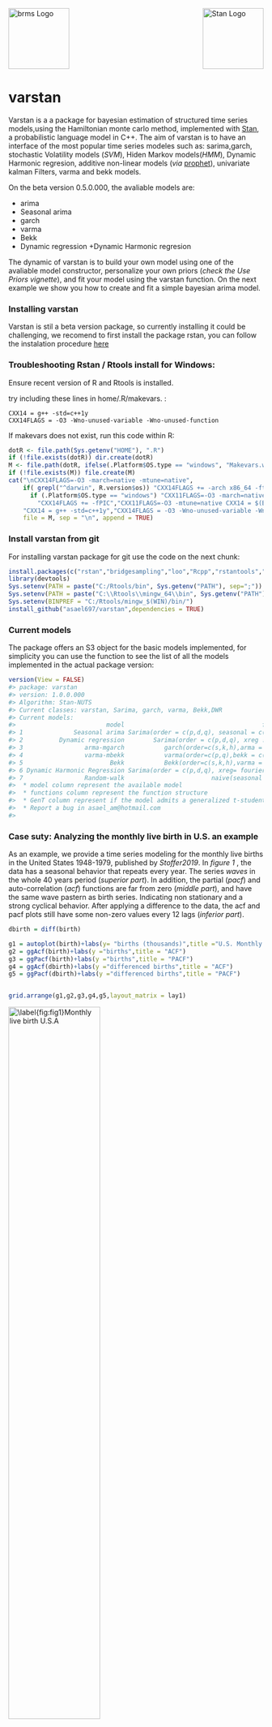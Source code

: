 <img src="man/figures/varstan.png" width = 120 alt="brms Logo"/>[<img src="https://raw.githubusercontent.com/stan-dev/logos/master/logo_tm.png" align="right" width=120 alt="Stan Logo"/>](http://mc-stan.org)

**varstan**
===========

Varstan is a a package for bayesian estimation of structured time series
models,using the Hamiltonian monte carlo method, implemented with
[Stan](http://mc-stan.org/), a probabilistic language model in C++. The
aim of varstan is to have an interface of the most popular time series
modeles such as: sarima,garch, stochastic Volatility models (*SVM*),
Hiden Markov models(*HMM*), Dynamic Harmonic regresion, additive
non-linear models (*via*
[prophet](https://github.com/facebook/prophet)), univariate kalman
Filters, varma and bekk models.

On the beta version 0.5.0.000, the avaliable models are:

-   arima
-   Seasonal arima
-   garch
-   varma
-   Bekk
-   Dynamic regression +Dynamic Harmonic regresion

The dynamic of varstan is to build your own model using one of the
avaliable model constructor, personalize your own priors (*check the Use
Priors vignette*), and fit your model using the varstan function. On the
next example we show you how to create and fit a simple bayesian arima
model.

### Installing varstan

Varstan is stil a beta version package, so currently installing it could
be challenging, we recomend to first install the package rstan, you can
follow the instalation procedure
[here](https://github.com/stan-dev/rstan/wiki/RStan-Getting-Started)

### Troubleshooting Rstan / Rtools install for Windows:

Ensure recent version of R and Rtools is installed.

try including these lines in home/.R/makevars. :

    CXX14 = g++ -std=c++1y
    CXX14FLAGS = -O3 -Wno-unused-variable -Wno-unused-function

If makevars does not exist, run this code within R:

``` r
dotR <- file.path(Sys.getenv("HOME"), ".R")
if (!file.exists(dotR)) dir.create(dotR)
M <- file.path(dotR, ifelse(.Platform$OS.type == "windows", "Makevars.win", "Makevars"))
if (!file.exists(M)) file.create(M)
cat("\nCXX14FLAGS=-O3 -march=native -mtune=native",
    if( grepl("^darwin", R.version$os)) "CXX14FLAGS += -arch x86_64 -ftemplate-depth-256" else
      if (.Platform$OS.type == "windows") "CXX11FLAGS=-O3 -march=native -mtune=native" else
        "CXX14FLAGS += -fPIC","CXX11FLAGS=-O3 -mtune=native CXX14 = $(BINPREF)g++ -m$(WIN) -std=c++1y",
    "CXX14 = g++ -std=c++1y","CXX14FLAGS = -O3 -Wno-unused-variable -Wno-unused-function",
    file = M, sep = "\n", append = TRUE)
```

### Install varstan from git

For installing varstan package for git use the code on the next chunk:

``` r
install.packages(c("rstan","bridgesampling","loo","Rcpp","rstantools","devtools"))
library(devtools)
Sys.setenv(PATH = paste("C:/Rtools/bin", Sys.getenv("PATH"), sep=";"))
Sys.setenv(PATH = paste("C:\\Rtools\\mingw_64\\bin", Sys.getenv("PATH"), sep=";"))
Sys.setenv(BINPREF = "C:/Rtools/mingw_$(WIN)/bin/")
install_github("asael697/varstan",dependencies = TRUE)
```

### Current models

The package offers an S3 object for the basic models implemented, for
simplicity you can use the function to see the list of all the models
implemented in the actual package version:

``` r
version(View = FALSE)
#> package: varstan 
#> version: 1.0.0.000 
#> Algorithm: Stan-NUTS 
#> Current classes: varstan, Sarima, garch, varma, Bekk,DWR 
#> Current models: 
#>                         model                                      functions  GenT
#> 1              Seasonal arima Sarima(order = c(p,d,q), seasonal = c(P,D,Q) )  FALSE
#> 2          Dynamic regression        Sarima(order = c(p,d,q), xreg != NULL )  FALSE
#> 3                 arma-mgarch           garch(order=c(s,k,h),arma = c(p,q) )  TRUE
#> 4                 varma-mbekk           varma(order=c(p,q),bekk = c(s,k,h) )  TRUE
#> 5                        Bekk           Bekk(order=c(s,k,h),varma = c(p,q) )  TRUE
#> 6 Dynamic Harmonic Regression Sarima(order = c(p,d,q), xreg= fourier(ts,K) )  FALSE
#> 7                 Random-walk                        naive(seasonal = FALSE)  FALSE
#>  * model column represent the available model 
#>  * functions column represent the function structure 
#>  * GenT column represent if the model admits a generalized t-student distribution 
#>  * Report a bug in asael_am@hotmail.com 
#> 
```

### Case suty: Analyzing the monthly live birth in U.S. an example

As an example, we provide a time series modeling for the monthly live
births in the United States 1948-1979, published by *Stoffer2019*. In
*figure 1* , the data has a seasonal behavior that repeats every year.
The series *waves* in the whole 40 years period (*superior part*). In
addition, the partial (*pacf*) and auto-correlation (*acf*) functions
are far from zero (*middle part*), and have the same wave pastern as
birth series. Indicating non stationary and a strong cyclical behavior.
After applying a difference to the data, the acf and pacf plots still
have some non-zero values every 12 lags (*inferior part*).

``` r
dbirth = diff(birth)

g1 = autoplot(birth)+labs(y= "births (thousands)",title ="U.S. Monthly live births")
g2 = ggAcf(birth)+labs(y ="births",title = "ACF")
g3 = ggPacf(birth)+labs(y ="births",title = "PACF")
g4 = ggAcf(dbirth)+labs(y ="differenced births",title = "ACF")
g5 = ggPacf(dbirth)+labs(y ="differenced births",title = "PACF")


grid.arrange(g1,g2,g3,g4,g5,layout_matrix = lay1)
```

<img src="man/figures/fig1-1.png" alt="\label{fig:fig1}Monthly live birth U.S.A" width="60%" />
<p class="caption">
Monthly live birth U.S.A
</p>

``` r
rm(g1,g2,g3,g4,g5,dbirth)
```

For start, a seasonal ARIMA model could give a good fit to the data,
following *Tsay2010* recommendations for order selection using the
auto-correlation functions, we define p = 1, d = 1, q = 1 and for the
seasonal part P=1, D = 1 and Q = 1. The model is defined in *varstan* as
follows

``` r
model1 = Sarima(birth,order = c(1,1,1),seasonal = c(1,1,1))
model1
#> 
#> y ~ Sarima(1,1,1)(1,1,1)[12] 
#> 373 observations and 1 dimension 
#> Differences: 1 seasonal Differences: 1 
#> Current observations: 360 
#>  
#> Priors: 
#>  Intercept:
#> mu0 ~ t (loc = 0 ,scl = 2.5 ,df = 6 )
#> 
#>  Scale Parameter: 
#> sigma0 ~ half_t (loc = 0 ,scl = 1 ,df = 7 )
#> 
#> ar[ 1 ] ~ normal (mu =  0 , sd =  0.5 ) 
#> ma[ 1 ] ~ normal (mu =  0 , sd =  0.5 ) 
#> 
#>  Seasonal Parameters: 
#> sar[ 1 ] ~ normal (mu =  0 , sd =  0.5 ) 
#> sma[ 1 ] ~ normal (mu =  0 , sd =  0.5 ) 
#> NULL
```

The function *Sarima()* generates a Seasonal ARIMA model ready to be
fitted in *Stan*. As the model is printed, all the important information
is shown: the model to be fit, the total observations of the data, the
seasonal period, the current observations that can be used after
differences, and a list of priors for all the model parameters. Using
the information provided by the *acf plot* in figure 1 (*middle right*),
the partial auto-correlations are not that strong, and a normal
distribution for the auto-regressive coefficient (*ar\[1\]*) could
explore values close to 1 or -1, causing the prior to be too
informative. Instead beta distribution in \[ − 1, 1\] (*If
*θ* ∼ *b**e**t**a*(*α*, *β*) in \[0, 1\] then
*θ*<sub>1</sub> = 2(*θ* − 1) ∼ *b**e**t**a*(*α*, *β*) in \[ − 1, 1\]*)
centered at zero, could be a more proper prior. With the functions
*set\_prior()* and *get\_prior()* we automatically update and check our
changes.

``` r
model1 = set_prior(dat = model1,type = "ar",par1 = 2,par2 = 2,dist = "beta")
get_prior(dat = model1,type = "ar")
#> ar[ 1 ] ~ beta (form1 =  2 , form2 =  2 )
```

Now that the model and priors are defined, what follows is to fit the
model using the *varstan()* function. We simulate 1 chain, of 2,000
iterations and warm-up of the first 1,000 chain’s values.

``` r
sfit1 = varstan(model1,chains = 1)
```

All fitted models are *varstan* objects, these are S3 classes with the
*stanfit* results provided by the *rstan* package, and other useful
elements that make the modeling process easier. After fitting our model
we can make a visual diagnostic of our parameters, check residuals and
fitted values using the plot method. On *figure 2* trace and posterior
density plots are illustrated for all the model parameters.

``` r
plot(sfit1,type = "parameter")
```

<img src="man/figures/fig2-1.png" width="60%" style="display: block; margin: auto;" />

to have multi-modal distributions, indicating that all chains have mixed
and converged. One useful way to assess models fit, is by the residuals
(*e*<sub>*t*</sub> = *Y*<sub>*t*</sub> − *Ŷ*<sub>*t*</sub>). The package
provides the posterior sample of every residual, but checking all of
them is an exhausting task. An alternative, is checking the process
generated by the residuals posterior estimate. A white noise behavior
indicates a good model fit. The model’s residuals in figure 3, seems to
follow a random noise, the auto-correlation in *acf plots* quickly falls
to zero, indicating an acceptable model fit.

``` r
p1 = plot(sfit1,type = "residuals")
p2 = plot(sfit1)

grid.arrange(p2,p1,ncol = 1)
```

<img src="man/figures/fig3-1.png" width="60%" style="display: block; margin: auto;" />

Because of the sinusoidal pattern that birth series (*figure 1*)
presents, a dynamic Harmonic regression (*A fourier transform with arima
structure for errors*) could also assess a good fit *harima*. To declare
this model, varstan offers a similar declaration structure of *Rob2007*
**forecast** package. A harmonic regression with 4 fourier terms and
ARIMA(1,1,1) residuals is declared and fitted to the birth data.

``` r
model2 = Sarima(birth,order = c(1,1,1),xreg = fourier(birth,K = 2))
sfit2 = varstan(model = model2,chains = 1,iter = 2000,warmup = 1000)
```

``` r
sfit2
#> 
#> y ~ Sarima(1,1,1).reg[4] 
#> 373 observations and 1 dimension 
#> Differences: 1 seasonal Differences: 0 
#> Current observations: 372 
#>  
#>              mean     se       2.5%      97.5%       ess   Rhat
#> mu0       -0.0773 0.0065    -0.0900    -0.0646 1069.5412 1.0001
#> sigma0    10.7657 0.0128    10.7406    10.7908  958.0279 1.0005
#> phi       -0.2627 0.0019    -0.2664    -0.2590  902.3653 1.0006
#> theta      0.6321 0.0015     0.6291     0.6350  863.2731 1.0001
#> breg.1   -21.4846 0.0406   -21.5641   -21.4050  947.3377 1.0004
#> breg.2     0.5771 0.0275     0.5232     0.6310 1043.4497 1.0012
#> breg.3     4.7873 0.0211     4.7460     4.8286 1027.7898 0.9992
#> breg.4    -5.2443 0.0251    -5.2935    -5.1951 1143.4878 0.9997
#> loglik -1415.3885 0.0669 -1415.5197 -1415.2573 1009.5068 0.9993
#> 
#>  Samples were drawn using sampling(NUTS). For each parameter, ess
#>  is the effective sample size, and Rhat is the potential
#>  scale reduction factor on split chains (at convergence, Rhat = 1).
```

In this scenario both models seem to be a good choice for birth series
analysis. Even so the harmonic regression fits more parameters. It is an
obvious choice for birth’s sinusoidal behavior. As an example of model
selection criteria, we compute the *bayes\_factor()* in logarithmic
scale, that compares the marginals models likelihoods, values above 6
(*in logarithmic scale*) provide good evidence for selecting the first
model. And for birth data, the seasonal arima model (*model1*) is a
better choice.

``` r
bayes_factor(x1 = sfit1,x2 = sfit2,log = TRUE)
#> Iteration: 1
#> Iteration: 2
#> Iteration: 3
#> Iteration: 4
#> Iteration: 5
#> Iteration: 6
#> Iteration: 1
#> Iteration: 2
#> Iteration: 3
#> Iteration: 4
#> Iteration: 5
#> Iteration: 6
#> Estimated log Bayes factor in favor of model1 over model2: 199.11958
```

Now, a comparison of our selected model (*model1* ∼
*Sarima(1,1,1)(1,1,1)\[12\]*) and the one given by the *auto.sarima()*
function, for it we are gonna use a leave of one out cross validation
*loo()*, and compare both looic with the *loo\_compare()* function
provided by the loo package.

``` r
sfit3 = auto.sarima(birth,chains = 1,iter = 4000)
#> Warning: There were 7 divergent transitions after warmup. Increasing adapt_delta above 0.9 may help. See
#> http://mc-stan.org/misc/warnings.html#divergent-transitions-after-warmup
#> Warning: Examine the pairs() plot to diagnose sampling problems
```

``` r
sfit3
#> 
#> y ~ Sarima(0,1,2)(1,1,1)[12] 
#> 373 observations and 1 dimension 
#> Differences: 1 seasonal Differences: 1 
#> Current observations: 360 
#>  
#>               mean     se       2.5%      97.5%      ess   Rhat
#> mu0         0.0091 0.0018     0.0056     0.0126 1773.444 1.0003
#> sigma0      7.3547 0.0060     7.3430     7.3665 2011.649 1.0018
#> theta.1     0.3670 0.0013     0.3645     0.3695 1761.412 1.0007
#> theta.2     0.1383 0.0010     0.1362     0.1403 1998.927 0.9995
#> sphi       -0.2515 0.0016    -0.2546    -0.2483 1919.813 1.0010
#> stheta      0.2966 0.0018     0.2932     0.3001 1996.057 0.9998
#> loglik  -1231.6631 0.0391 -1231.7397 -1231.5866 2053.303 0.9998
#> 
#>  Samples were drawn using sampling(NUTS). For each parameter, ess
#>  is the effective sample size, and Rhat is the potential
#>  scale reduction factor on split chains (at convergence, Rhat = 1).
```

Different from model1, the selected one does not contemplate an
auto-regressive component, and use 2 mean average components instead.
Now let’s proceed to estimate the loo for both models:

``` r
loo1 = loo(sfit1)
loo3 = loo(sfit3)

lc = loo::loo_compare(loo1,loo3)
print(lc,simplify = FALSE)
#>        elpd_diff se_diff elpd_loo se_elpd_loo p_loo   se_p_loo looic   se_looic
#> model2     0.0       0.0 -1235.2     15.3         6.9     0.8   2470.3    30.7 
#> model1    -1.7       5.7 -1236.9     15.6         8.8     1.0   2473.8    31.3
```

*loo\_compare()* prints first the best model. In this example is the one
provided by the *auto.sarima()* function, where its *looic* is 2 unit
below model1. This function is useful as starting point. But we
encourage the reader to test more complex models and priors that adjust
to the initial beliefs.

### References

For further readings and references you can check

-   Bob Carpenter, Andrew Gelman, Matthew D. Hoffman, Daniel Lee, Ben
    Goodrich, Michael Betancourt, Marcus Brubaker, Jiqiang Guo, Peter
    Li, and Allen Riddell. 2017. Stan: A probabilistic programming
    language. Journal of Statistical Software 76(1). DOI
    10.18637/jss.v076.i01

-   Stan Development Team. 2018. Stan Modeling Language Users Guide and
    Reference Manual, Version 2.18.0.
    <a href="http://mc-stan.org" class="uri">http://mc-stan.org</a>

-   Rob J Hyndman and George Athanasopoulos. Forecasting: Principles and
    practice Monash University, Australia

-   Rob J. Hyndman, Y. Khandakar, Automatic Time Series Forecasting: The
    forecast Package for R

